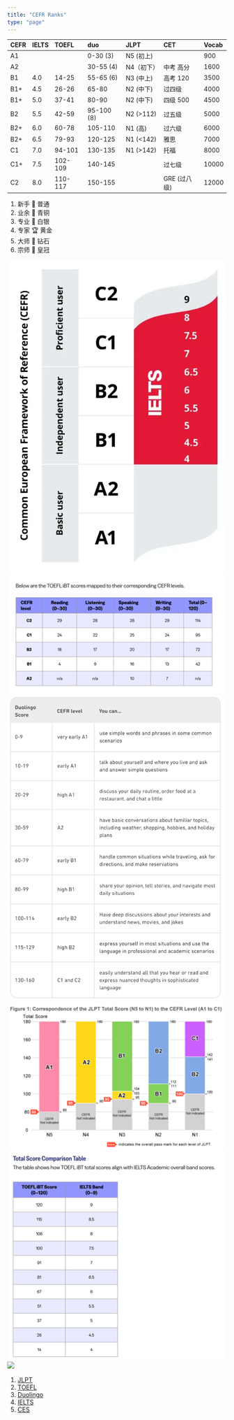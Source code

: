 ```yaml
---
title: "CEFR Ranks"
type: "page"
---
```



| CEFR        |   IELTS    |   TOEFL  |  duo       | JLPT         |CET         | Vocab | 
|:------------|:-----------|:---------|:-----------|:-------------|:-----------|:-------|
| A1          |             |          |0-30 (3)    | N5 (初上)    |            | 900    | 
| A2          |             |          |30-55 (4)   | N4（初下）   | 中考 高分   | 1600   |
| B1          |   4.0        | 14-25    |55-65 (6)   | N3 (中上)    | 高考 120   | 3500   |
| B1+         |   4.5       | 26-26    |65-80       | N2 (中下)    | 过四级      | 4000   |
| B1+         |   5.0         | 37-41    |80-90       | N2 (中下)    | 四级 500    | 4500   |
| B2          |   5.5       | 42-59    |95-100 (8)  | N2 (>112)    | 过五级      | 5000   |
| B2+         |   6.0         | 60-78    |105-110     | N1 (高)    | 过六级      | 6000  |
| B2+         |   6.5       | 79-93    |120-125     | N1 (<142)    | 雅思        | 7000   |
| C1          |   7.0         | 94-101   |130-135     | N1 (>142)    | 托福        | 8000  |
| C1+         |   7.5       | 102-109  |140-145     |              | 过七级       | 10000 |
| C2          |   8.0         | 110-117  |150-155     |              | GRE (过八级) | 12000 |


1. 新手 🔰 普通
1. 业余 🥉 青铜
1. 专业 🥈 白银
1. 专家 🏆 黄金
1. 大师 💎 钻石
1. 宗师 👑 皇冠

![](../img/ielts-cefr.webp)
![](../img/toefl-cefr.png)
![](../img/duolingo-cefr.png)
![](../img/jlpt-cefr.png)
![](../img/toefl-ielts.png)
![](../img/ces-ielts.avif)


1. [JLPT](https://www.jlpt.jp/e/about/cefr_reference.html)
1. [TOEFL](https://www.ets.org/toefl/institutions/ibt/compare-scores.html)
1. [Duolingo](https://blog.duolingo.com/duolingo-score/)
1. [IELTS](https://www.ets.org/toefl/institutions/ibt/compare-scores.html)
1. [CES](https://www.britishcouncil.cn/exams/cse/results)